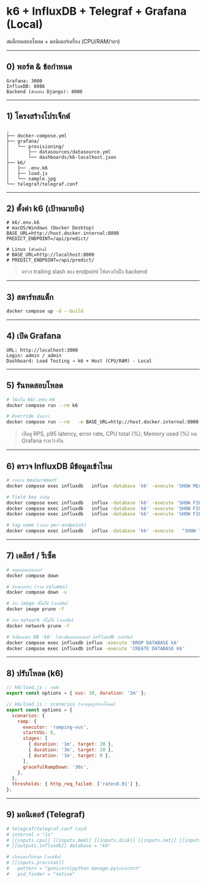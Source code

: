 # k6 + InfluxDB + Telegraf + Grafana (Local)

สแต็กทดสอบโหลด + มอนิเตอร์เครื่อง (CPU/RAM/ฯลฯ)

---

## 0) พอร์ต & ข้อกำหนด
```
Grafana: 3000
InfluxDB: 8086
Backend (ตัวอย่าง Django): 8000
```

---

## 1) โครงสร้างโปรเจ็กต์
```text
.
├── docker-compose.yml
├── grafana/
│   └── provisioning/
│       ├── datasources/datasource.yml
│       └── dashboards/k6-localhost.json
├── k6/
│   ├── .env.k6
│   ├── load.js
│   └── sample.jpg
└── telegraf/telegraf.conf
```

---

## 2) ตั้งค่า k6 (เป้าหมายยิง)
```env
# k6/.env.k6
# macOS/Windows (Docker Desktop)
BASE_URL=http://host.docker.internal:8000
PREDICT_ENDPOINT=/api/predict/

# Linux (ตัวอย่าง)
# BASE_URL=http://localhost:8000
# PREDICT_ENDPOINT=/api/predict/
```

> ตรวจ trailing slash ของ endpoint ให้ตรงกับฝั่ง backend

---

## 3) สตาร์ทสแต็ก
```bash
docker compose up -d --build
```

---

## 4) เปิด Grafana
```text
URL: http://localhost:3000
Login: admin / admin
Dashboard: Load Testing → k6 + Host (CPU/RAM) - Local
```

---

## 5) รันทดสอบโหลด
```bash
# ใช้ค่าใน k6/.env.k6
docker compose run --rm k6
```

```bash
# Override ชั่วคราว
docker compose run --rm   -e BASE_URL=http://host.docker.internal:8000   -e PREDICT_ENDPOINT=/api/predict/   k6
```

> เปิดดู RPS, p95 latency, error rate, CPU total (%), Memory used (%) บน Grafana ระหว่างรัน

---

## 6) ตรวจ InfluxDB มีข้อมูลเข้าไหม
```bash
# รายการ measurement
docker compose exec influxdb   influx -database 'k6' -execute 'SHOW MEASUREMENTS'
```

```bash
# field key สำคัญ
docker compose exec influxdb   influx -database 'k6' -execute 'SHOW FIELD KEYS FROM http_req_duration'
docker compose exec influxdb   influx -database 'k6' -execute 'SHOW FIELD KEYS FROM cpu'
docker compose exec influxdb   influx -database 'k6' -execute 'SHOW FIELD KEYS FROM mem'
```

```bash
# tag name (กรอง per-endpoint)
docker compose exec influxdb   influx -database 'k6' -execute   "SHOW TAG VALUES FROM http_reqs WITH KEY = name"
```

---

## 7) เคลียร์ / รีเซ็ต
```bash
# หยุดคอนเทนเนอร์
docker compose down
```

```bash
# ล้างทุกอย่าง (รวม volumes)
docker compose down -v
```

```bash
# ล้าง image ที่ไม่ใช้ (ออปชัน)
docker image prune -f
```

```bash
# ล้าง network ที่ไม่ใช้ (ออปชัน)
docker network prune -f
```

```bash
# รีเซ็ตเฉพาะ DB 'k6' (ต้องมีคอนเทนเนอร์ influxdb กำลังรัน)
docker compose exec influxdb influx -execute 'DROP DATABASE k6'
docker compose exec influxdb influx -execute 'CREATE DATABASE k6'
```

---

## 8) ปรับโหลด (k6)
```js
// k6/load.js : เบสิค
export const options = { vus: 10, duration: '2m' };
```

```js
// k6/load.js : scenarios (ควบคุมรูปทรงโหลด)
export const options = {
  scenarios: {
    ramp: {
      executor: 'ramping-vus',
      startVUs: 0,
      stages: [
        { duration: '1m', target: 20 },
        { duration: '3m', target: 20 },
        { duration: '1m', target: 0 },
      ],
      gracefulRampDown: '30s',
    },
  },
  thresholds: { http_req_failed: ['rate<0.01'] },
};
```

---

## 9) มอนิเตอร์ (Telegraf)
```toml
# telegraf/telegraf.conf (สรุป)
# interval = "1s"
# [[inputs.cpu]] [[inputs.mem]] [[inputs.disk]] [[inputs.net]] [[inputs.system]] [[inputs.docker]]
# [[outputs.influxdb]] database = "k6"
```

```toml
# เก็บเฉพาะโปรเซส (ออปชัน)
# [[inputs.procstat]]
#   pattern = "gunicorn|python manage.py|uvicorn"
#   pid_finder = "native"
```
